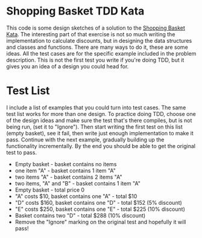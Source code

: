 # Shopping Basket TDD Kata

This code is some design sketches of a solution to the [Shopping Basket Kata](https://sammancoaching.org/kata_descriptions/shopping_basket.html). The interesting part of that exercise is not so much writing the implementation to calculate discounts, but in designing the data structures and classes and functions. There are many ways to do it, these are some ideas. All the test cases are for the specific example included in the problem description. This is not the first test you write if you're doing TDD, but it gives you an idea of a design you could head for.

# Test List
I include a list of examples that you could turn into test cases. The same test list works for more than one design. To practice doing TDD, choose one of the design ideas and make sure the test that's there compiles, but is not being run, (set it to "Ignore"). Then start writing the first test on this list (empty basket), see it fail, then write just enough implementation to make it pass. Continue with the next example, gradually building up the functionality incrementally. By the end you should be able to get the original test to pass.

 * Empty basket - basket contains no items
 * one item "A" - basket contains 1 item "A"
 * two items "A" - basket contains 2 items "A"
 * two items, "A" and "B" - basket contains 1 item "A"
 * Empty basket - total price 0
 * "A" costs $10, basket contains one "A" - total $10
 * "D" costs $160, basket contains one "D" - total $152 (5% discount)
 * "E" costs $250, basket contains one "E" - total $225 (10% discount)
 * Basket contains two "D" - total $288 (10% discount)
 * Remove the "Ignore" marking on the original test and hopefully it will pass!
